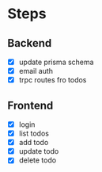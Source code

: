 # Steps 


## Backend 
- [x] update prisma schema
- [x] email auth
- [x] trpc routes fro todos
 
## Frontend
- [x] login 
- [x] list todos
- [x] add todo
- [x] update todo
- [x] delete todo